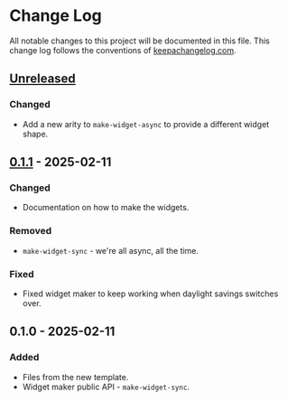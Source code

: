 # Change Log
All notable changes to this project will be documented in this file. This change log follows the conventions of [keepachangelog.com](http://keepachangelog.com/).

## [Unreleased]
### Changed
- Add a new arity to `make-widget-async` to provide a different widget shape.

## [0.1.1] - 2025-02-11
### Changed
- Documentation on how to make the widgets.

### Removed
- `make-widget-sync` - we're all async, all the time.

### Fixed
- Fixed widget maker to keep working when daylight savings switches over.

## 0.1.0 - 2025-02-11
### Added
- Files from the new template.
- Widget maker public API - `make-widget-sync`.

[Unreleased]: https://sourcehost.site/your-name/reagent-extended-compiler/compare/0.1.1...HEAD
[0.1.1]: https://sourcehost.site/your-name/reagent-extended-compiler/compare/0.1.0...0.1.1
